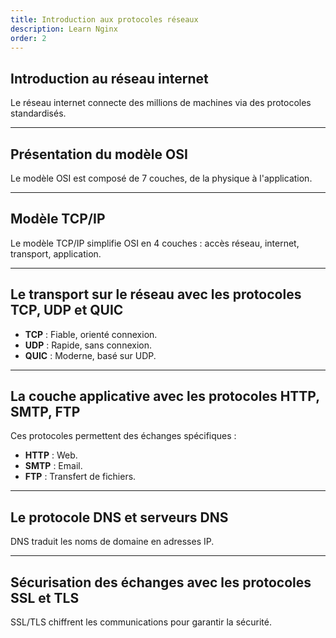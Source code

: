 ```yaml
---
title: Introduction aux protocoles réseaux
description: Learn Nginx
order: 2
---
```


## Introduction au réseau internet

Le réseau internet connecte des millions de machines via des protocoles standardisés.

---

## Présentation du modèle OSI

Le modèle OSI est composé de 7 couches, de la physique à l'application.

---

## Modèle TCP/IP

Le modèle TCP/IP simplifie OSI en 4 couches : accès réseau, internet, transport, application.

---

## Le transport sur le réseau avec les protocoles TCP, UDP et QUIC

- **TCP** : Fiable, orienté connexion.
- **UDP** : Rapide, sans connexion.
- **QUIC** : Moderne, basé sur UDP.

---

## La couche applicative avec les protocoles HTTP, SMTP, FTP

Ces protocoles permettent des échanges spécifiques :
- **HTTP** : Web.
- **SMTP** : Email.
- **FTP** : Transfert de fichiers.

---

## Le protocole DNS et serveurs DNS

DNS traduit les noms de domaine en adresses IP.

---

## Sécurisation des échanges avec les protocoles SSL et TLS

SSL/TLS chiffrent les communications pour garantir la sécurité.




